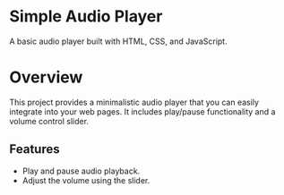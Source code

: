 # Simple Audio Player

A basic audio player built with HTML, CSS, and JavaScript.

# Overview

This project provides a minimalistic audio player that you can easily integrate into your web pages. It includes play/pause functionality and a volume control slider.

## Features

- Play and pause audio playback.
- Adjust the volume using the slider.